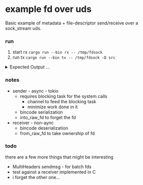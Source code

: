 example fd over uds
===

Basic example of metadata + file-descriptor send/receive over a sock_stream uds.

### run

1. start rx `cargo run --bin rx -- /tmp/fdsock`
2. run tx `cargo run --bin tx -- /tmp/fdsock -D src`

<details>
<summary>Expected Output ...</summary>

```text
starting on socket: /tmp/fdsock
uds @ /tmp/fdsock
listening...
connected...
Received RegularFile metadata:
	Path: src/lib.rs
	Type: RegularFile
	Size: 3419 bytes
	Permissions: 100644
	MIME: text/x-rust
	Executable: false
	fd: 7
	size: 3419
	preview:
use nix::sys::stat::{Mode, SFlag};
use serde::{Deserialize, Serialize};
use std::fs::Metadata;
use std::os::unix::fs::{MetadataE
==============================
Received RegularFile metadata:
	Path: src/receiver.rs
	Type: RegularFile
	Size: 6125 bytes
	Permissions: 100644
	MIME: text/x-rust
	Executable: false
	fd: 7
	size: 6125
	preview:
use bincode;
use clap::Parser;
use example_tokio_uds_fd::FileMetadata;
use nix::sys::socket::{recvmsg, ControlMessageOwned, MsgF
==============================
Received RegularFile metadata:
	Path: src/sender.rs
	Type: RegularFile
	Size: 4051 bytes
	Permissions: 100644
	MIME: text/x-rust
	Executable: false
	fd: 7
	size: 4051
	preview:
use anyhow::{bail, Context};
use bincode;
use clap::Parser;
use example_tokio_uds_fd::FileMetadata;
use nix::sys::socket::{sendm
==============================

total bytes received 13595
done...
```

</details>

### notes

- sender - async - tokio
  - requires blocking task for the system calls
    - channel to feed the blocking task
    - minimize work done in it
  - bincode serialization
  - into_raw_fd to forget the fd
- receiver - non-aync
  - bincode deserialization
  - from_raw_fd to take ownership of fd

### todo

there are a few more things that might be interesting
- MultiHeaders sendmsg - for batch fds
- test against a receiver implemented in C
- i forget the other one...
